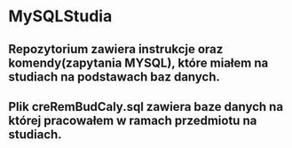 # MySQLStudia
## Repozytorium zawiera instrukcje oraz komendy(zapytania MYSQL), które miałem na studiach na podstawach baz danych.
## Plik creRemBudCaly.sql zawiera baze danych na której pracowałem w ramach przedmiotu na studiach.
